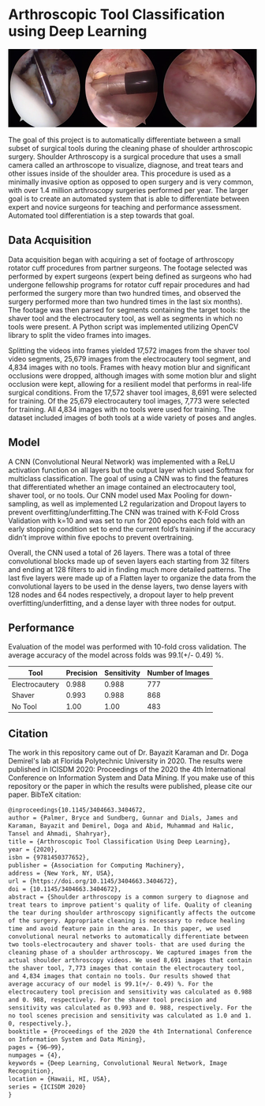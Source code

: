 # Arthroscopic Tool Classification using Deep Learning

![Alt text](img/tools.png)

The goal of this project is to automatically differentiate between a small subset of surgical tools during the cleaning phase of shoulder arthroscopic surgery. Shoulder Arthroscopy is a surgical procedure that uses a small camera called an arthroscope to visualize, diagnose, and treat tears and other issues inside of the shoulder area. This procedure is used as a minimally invasive option as opposed to open surgery and is very common, with over 1.4 million arthroscopy surgeries performed per year. The larger goal is to create an automated system that is able to differentiate between expert and novice surgeons for teaching and performance assessment. Automated tool differentiation is a step towards that goal.

## Data Acquisition

Data acquisition began with acquiring a set of footage of arthroscopy rotator cuff procedures from partner surgeons. The footage selected was performed by expert surgeons (expert being defined as surgeons who had undergone fellowship programs for rotator cuff repair procedures and had performed the surgery more than two hundred times, and observed the surgery performed more than two hundred times in the last six months). The footage was then parsed for segments containing the target tools: the shaver tool and the electrocautery tool, as well as segments in which no tools were present. A Python script was implemented utilizing OpenCV library to split the video frames into images.

Splitting the videos into frames yielded 17,572 images from the shaver tool video segments, 25,679 images from the electrocautery tool segment, and 4,834 images with no tools. Frames with heavy motion blur and significant occlusions were dropped, although images with some motion blur and slight occlusion were kept, allowing for a resilient model that performs in real-life surgical conditions. From the 17,572 shaver tool images, 8,691 were selected for training. Of the 25,679 electrocautery tool images, 7,773 were selected for training. All 4,834 images with no tools were used for training. The dataset included images of both tools at a wide variety of poses and angles.

## Model

A CNN (Convolutional Neural Network) was implemented with a ReLU activation function on all layers but the output layer which used Softmax for multiclass classification. The goal of using a CNN was to find the features that differentiated whether an image contained an electrocautery tool, shaver tool, or no tools. Our CNN model used Max Pooling for down-sampling, as well as implemented L2 regularization and Dropout layers to prevent overfitting/underfitting.The CNN was trained with K-Fold Cross Validation with k=10 and was set to run for 200 epochs each fold with an early stopping condition set to end the current fold’s training if the accuracy didn’t improve within five epochs to prevent overtraining.

Overall, the CNN used a total of 26 layers. There was a total of three convolutional blocks made up of seven layers each starting from 32 filters and ending at 128 filters to aid in finding much more detailed patterns. The last five layers were made up of a Flatten layer to organize the data from the convolutional layers to be used in the dense layers, two dense layers with 128 nodes and 64 nodes respectively, a dropout layer to help prevent overfitting/underfitting, and a dense layer with three nodes for output.

## Performance

Evaluation of the model was performed with 10-fold cross validation. The average accuracy of the model across folds was 99.1(+/- 0.49) %.

| Tool | Precision | Sensitivity | Number of Images |
| --- | --- | --- | --- |
| Electrocautery | 0.988 | 0.988 | 777 |
| Shaver | 0.993 | 0.988 | 868 |
| No Tool | 1.00 | 1.00 | 483 |

## Citation

The work in this repository came out of Dr. Bayazit Karaman and Dr. Doga Demirel's lab at Florida Polytechnic University in 2020. The results were published in ICISDM 2020: Proceedings of the 2020 the 4th International Conference on Information System and Data Mining. If you make use of this repository or the paper in which the results were published, please cite our paper. BibTeX citation:

```
@inproceedings{10.1145/3404663.3404672,
author = {Palmer, Bryce and Sundberg, Gunnar and Dials, James and Karaman, Bayazit and Demirel, Doga and Abid, Muhammad and Halic, Tansel and Ahmadi, Shahryar},
title = {Arthroscopic Tool Classification Using Deep Learning},
year = {2020},
isbn = {9781450377652},
publisher = {Association for Computing Machinery},
address = {New York, NY, USA},
url = {https://doi.org/10.1145/3404663.3404672},
doi = {10.1145/3404663.3404672},
abstract = {Shoulder arthroscopy is a common surgery to diagnose and treat tears to improve patient's quality of life. Quality of cleaning the tear during shoulder arthroscopy significantly affects the outcome of the surgery. Appropriate cleaning is necessary to reduce healing time and avoid feature pain in the area. In this paper, we used convolutional neural networks to automatically differentiate between two tools-electrocautery and shaver tools- that are used during the cleaning phase of a shoulder arthroscopy. We captured images from the actual shoulder arthroscopy videos. We used 8,691 images that contain the shaver tool, 7,773 images that contain the electrocautery tool, and 4,834 images that contain no tools. Our results showed that average accuracy of our model is 99.1(+/- 0.49) %. For the electrocautery tool precision and sensitivity was calculated as 0.988 and 0. 988, respectively. For the shaver tool precision and sensitivity was calculated as 0.993 and 0. 988, respectively. For the no tool scenes precision and sensitivity was calculated as 1.0 and 1. 0, respectively.},
booktitle = {Proceedings of the 2020 the 4th International Conference on Information System and Data Mining},
pages = {96–99},
numpages = {4},
keywords = {Deep Learning, Convolutional Neural Network, Image Recognition},
location = {Hawaii, HI, USA},
series = {ICISDM 2020}
}
```

